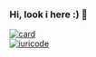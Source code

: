 ### Hi, look i here :) 👋
[![card](https://github-readme-stats.vercel.app/api?username=VitorAlvess&theme=Tokyonight)](https://github.com/VitorAlvess)
<br />
[![iuricode](https://github-readme-stats.vercel.app/api/top-langs/?username=VitorAlvess&hide=html&layout=compact&theme=Tokyonight)](https://github.com/VitorAlvess)
<!--
**VitorAlvess/VitorAlvess** is a ✨ _special_ ✨ repository because its `README.md` (this file) appears on your GitHub profile.

Here are some ideas to get you started:

- 🔭 I’m currently working on ...
- 🌱 I’m currently learning ...
- 👯 I’m looking to collaborate on ...
- 🤔 I’m looking for help with ...
- 💬 Ask me about ...
- 📫 How to reach me: ...
- 😄 Pronouns: ...
- ⚡ Fun fact: ...
-->

